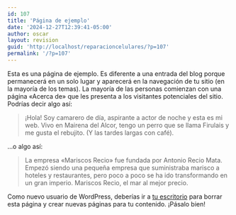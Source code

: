 ```yaml
---
id: 107
title: 'Página de ejemplo'
date: '2024-12-27T12:39:41-05:00'
author: oscar
layout: revision
guid: 'http://localhost/reparacioncelulares/?p=107'
permalink: '/?p=107'
---
```


Esta es una página de ejemplo. Es diferente a una entrada del blog porque permanecerá en un solo lugar y aparecerá en la navegación de tu sitio (en la mayoría de los temas). La mayoría de las personas comienzan con una página «Acerca de» que les presenta a los visitantes potenciales del sitio. Podrías decir algo así:

> ¡Hola! Soy camarero de día, aspirante a actor de noche y esta es mi web. Vivo en Mairena del Alcor, tengo un perro que se llama Firulais y me gusta el rebujito. (Y las tardes largas con café).

…o algo así:

> La empresa «Mariscos Recio» fue fundada por Antonio Recio Mata. Empezó siendo una pequeña empresa que suministraba marisco a hoteles y restaurantes, pero poco a poco se ha ido transformando en un gran imperio. Mariscos Recio, el mar al mejor precio.

Como nuevo usuario de WordPress, deberías ir a [tu escritorio](http://localhost/reparacioncelulares/wp-admin/) para borrar esta página y crear nuevas páginas para tu contenido. ¡Pásalo bien!